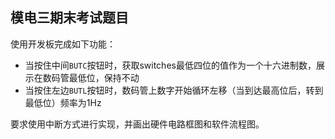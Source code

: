 ## 模电三期末考试题目

使用开发板完成如下功能：

- 当按住中间`BUTC`按钮时，获取switches最低四位的值作为一个十六进制数，展示在数码管最低位，保持不动
- 当按住左边`BUTL`按钮时，数码管上数字开始循环左移（当到达最高位后，转到最低位）频率为1Hz

要求使用中断方式进行实现，并画出硬件电路框图和软件流程图。